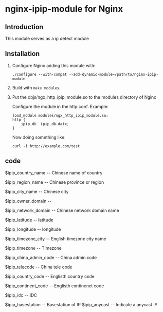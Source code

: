 # nginx-ipip-module for Nginx

## Introduction

This module serves as a ip detect module

## Installation

   1. Configure Nginx adding this module with:
          
          ./configure --with-compat --add-dynamic-module=/path/to/nginx-ipip-module
       
   2. Build with `make modules`.
   
   3. Put the objs/ngx_http_ipip_module.so to the modules directory of Nginx
      
      Configure the module in the http conf.
      Example:

          load_module modules/ngx_http_ipip_module.so;
          http {
              ipip_db  ipip_db.datx;
          }

      Now doing something like:
          
          curl -i http://example.com/test
## code
   $ipip_country_name  -- Chinese name of country

   $ipip_region_name   -- Chinese province or region 

   $ipip_city_name     -- Chinese city

   $ipip_owner_domain  -- 

   $ipip_network_domain -- Chinese network domain name

   $ipip_latitude       -- latitude

   $ipip_longitude      -- longitude

   $ipip_timezone_city  -- English timezone city name

   $ipip_timezone       -- Timezone

   $ipip_china_admin_code -- China admin code

   $ipip_telecode         -- China tele code

   $ipip_country_code     -- Englisth country code

   $ipip_continent_code   -- Englisth continenet code

   $ipip_idc              -- IDC
   
   $ipip_basestation      -- Basestation of IP
   $ipip_anycast          -- Indicate a anycast IP
